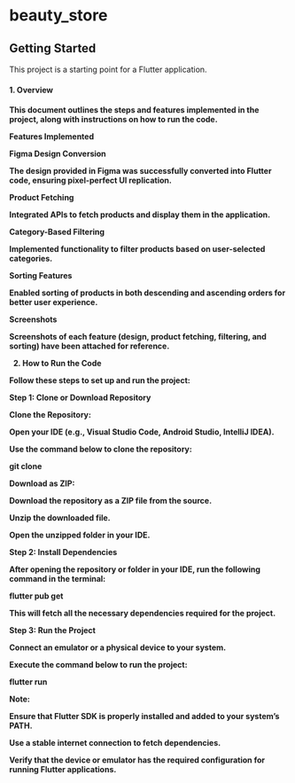 # beauty_store


## Getting Started

This project is a starting point for a Flutter application.

<h4>1. Overview<h4>

This document outlines the steps and features implemented in the project, along with instructions on how to run the code.

Features Implemented

Figma Design Conversion

The design provided in Figma was successfully converted into Flutter code, ensuring pixel-perfect UI replication.

Product Fetching

Integrated APIs to fetch products and display them in the application.

Category-Based Filtering

Implemented functionality to filter products based on user-selected categories.

Sorting Features

Enabled sorting of products in both descending and ascending orders for better user experience.

Screenshots

Screenshots of each feature (design, product fetching, filtering, and sorting) have been attached for reference.


2. How to Run the Code

Follow these steps to set up and run the project:

Step 1: Clone or Download Repository

Clone the Repository:

Open your IDE (e.g., Visual Studio Code, Android Studio, IntelliJ IDEA).

Use the command below to clone the repository:

git clone <repository-url>

Download as ZIP:

Download the repository as a ZIP file from the source.

Unzip the downloaded file.

Open the unzipped folder in your IDE.

Step 2: Install Dependencies

After opening the repository or folder in your IDE, run the following command in the terminal:

flutter pub get

This will fetch all the necessary dependencies required for the project.

Step 3: Run the Project

Connect an emulator or a physical device to your system.

Execute the command below to run the project:

flutter run

Note:

Ensure that Flutter SDK is properly installed and added to your system’s PATH.

Use a stable internet connection to fetch dependencies.

Verify that the device or emulator has the required configuration for running Flutter applications.
